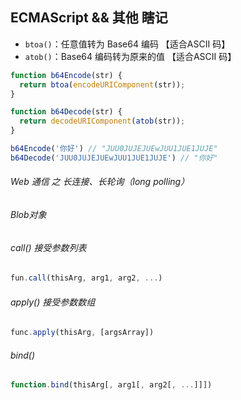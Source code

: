 ## ECMAScript && 其他 瞎记



- `btoa()`：任意值转为 Base64 编码  【适合ASCII 码】
- `atob()`：Base64 编码转为原来的值 【适合ASCII 码】

```javascript
function b64Encode(str) {
  return btoa(encodeURIComponent(str));
}

function b64Decode(str) {
  return decodeURIComponent(atob(str));
}

b64Encode('你好') // "JUU0JUJEJUEwJUU1JUE1JUJE"
b64Decode('JUU0JUJEJUEwJUU1JUE1JUJE') // "你好"
```

###### Web 通信 之 长连接、长轮询（long polling）



###### Blob对象

###### call()   接受参数列表

```javascript
fun.call(thisArg, arg1, arg2, ...)
```

###### apply() 接受参数数组

```javascript
func.apply(thisArg, [argsArray])
```

###### bind()

```javascript
function.bind(thisArg[, arg1[, arg2[, ...]]])
```